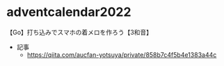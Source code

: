 # adventcalendar2022
【Go】打ち込みでスマホの着メロを作ろう【3和音】

- 記事
  - https://qiita.com/aucfan-yotsuya/private/858b7c4f5b4e1383a44c
